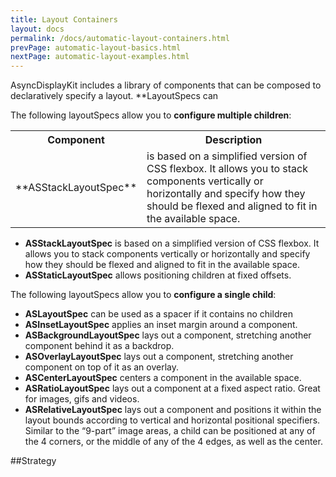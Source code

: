 ```yaml
---
title: Layout Containers
layout: docs
permalink: /docs/automatic-layout-containers.html
prevPage: automatic-layout-basics.html
nextPage: automatic-layout-examples.html 
---
```


AsyncDisplayKit includes a library of components that can be composed to declaratively specify a layout. **LayoutSpecs can 

The following layoutSpecs allow you to **configure multiple children**:

<table style="width:100%">
  <tr>
    <th>Component</th>
    <th>Description</th> 
  </tr>
  <tr>
    <td>**ASStackLayoutSpec**</td>
    <td>is based on a simplified version of CSS flexbox. It allows you to stack components vertically or horizontally and specify how they should be flexed and aligned to fit in the available space.</td> 
  </tr>
</table>



* **ASStackLayoutSpec** is based on a simplified version of CSS flexbox. It allows you to stack components vertically or horizontally and specify how they should be flexed and aligned to fit in the available space. 
* **ASStaticLayoutSpec** allows positioning children at fixed offsets.

The following layoutSpecs allow you to **configure a single child**: 

* **ASLayoutSpec** can be used as a spacer if it contains no children
* **ASInsetLayoutSpec** applies an inset margin around a component.
* **ASBackgroundLayoutSpec** lays out a component, stretching another component behind it as a backdrop.
* **ASOverlayLayoutSpec** lays out a component, stretching another component on top of it as an overlay.
* **ASCenterLayoutSpec** centers a component in the available space.
* **ASRatioLayoutSpec** lays out a component at a fixed aspect ratio. Great for images, gifs and videos.
* **ASRelativeLayoutSpec** lays out a component and positions it within the layout bounds according to vertical and horizontal positional specifiers. Similar to the “9-part” image areas, a child can be positioned at any of the 4 corners, or the middle of any of the 4 edges, as well as the center.

##Strategy
